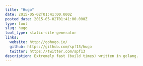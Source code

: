 ```yaml
---
title: "Hugo"
date: 2015-05-02T01:41:00.000Z
posted_date: 2015-05-02T01:41:00.000Z
type: tool
slug: hugo
tool_type: static-site-generator
links:
  website: http://gohugo.io/
  github: https://github.com/spf13/hugo
  twitter: https://twitter.com/spf13
description: Extremely fast (build times) written in golang.
---
```






